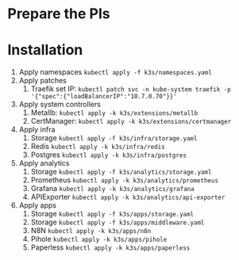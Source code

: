 # Prepare the PIs
<!-- `sudo apt-get install -y qemu-user-static binfmt-support` -->
<!-- sudo update-binfmts --enable -->
<!-- sudo systemctl restart systemd-binfmt.service -->


# Installation
1. Apply namespaces `kubectl apply -f k3s/namespaces.yaml`
1. Apply patches
    1. Traefik set IP: `kubectl patch svc -n kube-system traefik -p '{"spec":{"loadBalancerIP":"10.7.0.70"}}' `
1. Apply system controllers
    1. Metallb: `kubectl apply -k k3s/extensions/metallb`
    1. CertManager: `kubectl apply -k k3s/extensions/certmanager`
1. Apply infra 
    1. Storage `kubectl apply -f k3s/infra/storage.yaml`
    1. Redis `kubectl apply -k k3s/infra/redis`
    1. Postgres `kubectl apply -k k3s/infra/postgres`
1. Apply analytics 
    1. Storage `kubectl apply -f k3s/analytics/storage.yaml`
    1. Prometheus `kubectl apply -k k3s/analytics/prometheus`
    1. Grafana `kubectl apply -k k3s/analytics/grafana`
    1. APIExporter `kubectl apply -k k3s/analytics/api-exporter`
1. Apply apps 
    1. Storage `kubectl apply -f k3s/apps/storage.yaml`
    1. Storage `kubectl apply -f k3s/apps/middleware.yaml`
    1. N8N `kubectl apply -k k3s/apps/n8n`
    1. Pihole `kubectl apply -k k3s/apps/pihole`
    1. Paperless `kubectl apply -k k3s/apps/paperless`



